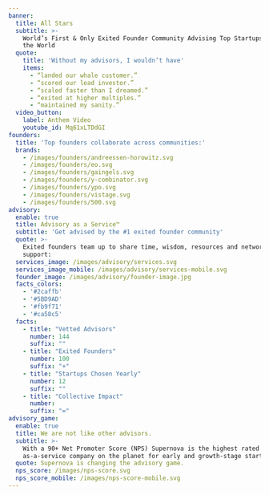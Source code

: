 ```yaml
---
banner:
  title: All Stars
  subtitle: >-
    World’s First & Only Exited Founder Community Advising Top Startups Changing
    the World
  quote:
    title: 'Without my advisors, I wouldn’t have'
    items:
      - “landed our whale customer.”
      - “scored our lead investor.”
      - “scaled faster than I dreamed.”
      - “exited at higher multiples.”
      - “maintained my sanity.”
  video_button:
    label: Anthem Video
    youtube_id: Mq61xLTDdGI
founders:
  title: 'Top founders collaborate across communities:'
  brands:
    - /images/founders/andreessen-horowitz.svg
    - /images/founders/eo.svg
    - /images/founders/gaingels.svg
    - /images/founders/y-combinator.svg
    - /images/founders/ypo.svg
    - /images/founders/vistage.svg
    - /images/founders/500.svg
advisory:
  enable: true
  title: Advisory as a Service™
  subtitle: 'Get advised by the #1 exited founder community'
  quote: >-
    Exited founders team up to share time, wisdom, resources and networks to
    support:
  services_image: /images/advisory/services.svg
  services_image_mobile: /images/advisory/services-mobile.svg
  founder_image: /images/advisory/founder-image.jpg
  facts_colors:
    - '#2caffb'
    - '#5BD9AD'
    - '#fb9f71'
    - '#ca58c5'
  facts:
    - title: "Vetted Advisors"
      number: 144
      suffix: ""
    - title: "Exited Founders"
      number: 100
      suffix: "+"
    - title: "Startups Chosen Yearly"
      number: 12
      suffix: ""
    - title: "Collective Impact"
      number: 
      suffix: "∞"
advisory_game:
  enable: true
  title: We are not like other advisors.
  subtitle: >-
    With a 90+ Net Promoter Score (NPS) Supernova is the highest rated advisory
    as-a-service company on the planet for early and growth-stage startups.
  quote: Supernova is changing the advisory game.
  nps_score: /images/nps-score.svg
  nps_score_mobile: /images/nps-score-mobile.svg
---
```



